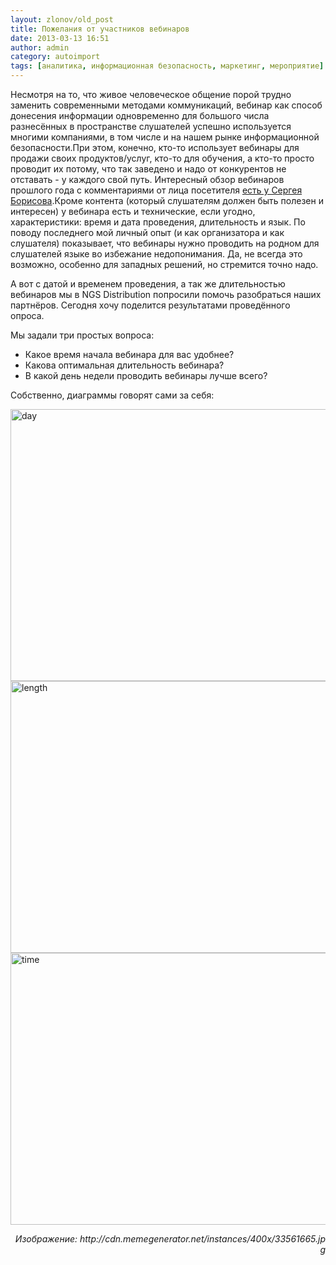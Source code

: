 ```yaml
---
layout: zlonov/old_post
title: Пожелания от участников вебинаров
date: 2013-03-13 16:51
author: admin
category: autoimport
tags: [аналитика, информационная безопасность, маркетинг, мероприятие]
---
```

<div dir="ltr">Несмотря на то, что живое человеческое общение порой трудно заменить современными методами коммуникаций, вебинар как способ донесения информации одновременно для большого числа разнесённых в пространстве слушателей успешно используется многими компаниями, в том числе и на нашем рынке информационной безопасности.При этом, конечно, кто-то использует вебинары для продажи своих продуктов/услуг, кто-то для обучения, а кто-то просто проводит их потому, что так заведено и надо от конкурентов не отставать - у каждого свой путь. Интересный обзор вебинаров прошлого года с комментариями от лица посетителя <a href="http://sborisov.blogspot.ru/2013/01/blog-post.html" target="_blank">есть у Сергея Борисова</a>.Кроме контента (который слушателям должен быть полезен и интересен) у вебинара есть и технические, если угодно, характеристики: время и дата проведения, длительность и язык. По поводу последнего мой личный опыт (и как организатора и как слушателя) показывает, что вебинары нужно проводить на родном для слушателей языке во избежание недопонимания. Да, не всегда это возможно, особенно для западных решений, но стремится точно надо.

А вот с датой и временем проведения, а так же длительностью вебинаров мы в NGS Distribution попросили помочь разобраться наших партнёров. Сегодня хочу поделится результатами проведённого опроса.

Мы задали три простых вопроса:
<ul>
	<li>Какое время начала вебинара для вас удобнее?</li>
	<li>Какова оптимальная длительность вебинара?</li>
	<li>В какой день недели проводить вебинары лучше всего?</li>
</ul>
Собственно, диаграммы говорят сами за себя:

<img class="aligncenter size-full wp-image-2583" alt="day" src="/assets/uploads/2013/03/day.png" width="585" height="435" /> <img class="aligncenter size-full wp-image-2584" alt="length" src="/assets/uploads/2013/03/length.png" width="585" height="435" /> <img class="aligncenter size-full wp-image-2585" alt="time" src="/assets/uploads/2013/03/time.png" width="585" height="435" />
<div style="text-align: right;"><i><span>Изображение: http://cdn.memegenerator.net/instances/400x/33561665.jpg</span></i></div>
</div>
